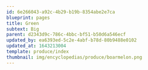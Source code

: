 ```yaml
---
id: 6e266043-a92c-4b29-b19b-8354abe2e7ca
blueprint: pages
title: Green
subtext: Big
parent: d2343d9c-786c-4bbc-bf51-b50d6a546ecf
updated_by: ea6393ed-5c2e-4abf-b78d-80b9488e0102
updated_at: 1643213004
template: produce/index
thumbnail: img/encyclopedias/produce/boarmelon.png
---
```

